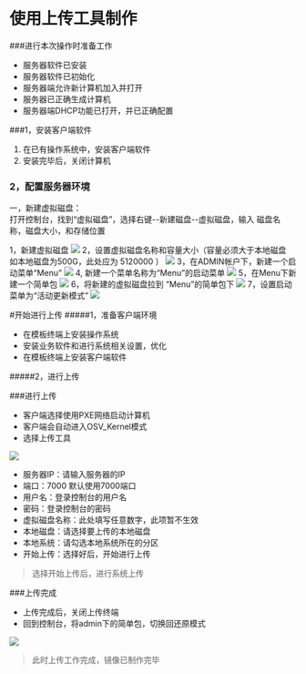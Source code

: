 # 使用上传工具制作
###进行本次操作时准备工作
* 服务器软件已安装
* 服务器软件已初始化
* 服务器端允许新计算机加入并打开
* 服务器已正确生成计算机
* 服务器端DHCP功能已打开，并已正确配置


###1，安装客户端软件
1. 在已有操作系统中，安装客户端软件
2. 安装完毕后，关闭计算机


### 2，配置服务器环境
一，新建虚拟磁盘：    
    打开控制台，找到“虚拟磁盘”，选择右键--新建磁盘--虚拟磁盘，输入 磁盘名称，磁盘大小，和存储位置
  


 1，新建虚拟磁盘
![](/assets/10.png)
2，设置虚拟磁盘名称和容量大小（容量必须大于本地磁盘 如本地磁盘为500G，此处应为 5120000 ）
![](/assets/11.png)
3，在ADMIN帐户下，新建一个启动菜单“Menu”
![](/assets/12-1.png)
4, 新建一个菜单名称为“Menu”的启动菜单
![](/assets/13.png)
5，在Menu下新建一个简单包
![](/assets/14-1.png)
6，将新建的虚拟磁盘拉到 “Menu”的简单包下
![](/assets/15-1.png)
7，设置启动菜单为“活动更新模式”
![](/assets/16-1.png)




#开始进行上传
#####1，准备客户端环境
* 在模板终端上安装操作系统
* 安装业务软件和进行系统相关设置，优化
* 在模板终端上安装客户端软件

    
#####2，进行上传
    
       



###进行上传

* 客户端选择使用PXE网络启动计算机
* 客户端会自动进入OSV_Kernel模式
* 选择上传工具

![](15.png)


* 服务器IP：请输入服务器的IP
* 端口：7000 默认使用7000端口
* 用户名：登录控制台的用户名
* 密码：登录控制台的密码
* 虚拟磁盘名称：此处填写任意数字，此项暂不生效
* 本地磁盘：请选择要上传的本地磁盘
* 本地系统：请勾选本地系统所在的分区
* 开始上传：选择好后，开始进行上传








>选择开始上传后，进行系统上传

###上传完成

* 上传完成后，关闭上传终端
* 回到控制台，将admin下的简单包，切换回还原模式

![](16.png)





> 此时上传工作完成，镜像已制作完毕
















   
   
   
   
 
   
   

    
    
        
        
   
   
   
     
     


















    
   






